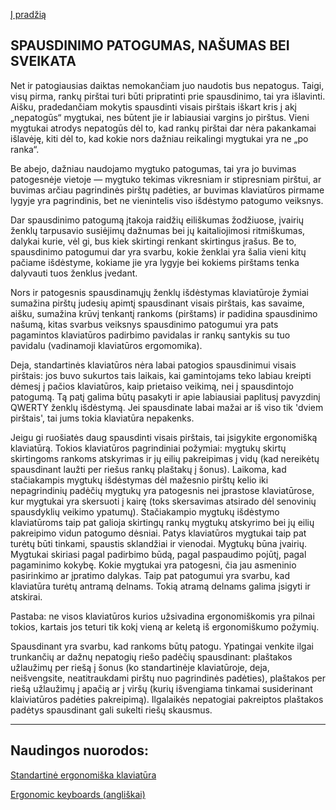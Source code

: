 [Į pradžią](../README.md)

SPAUSDINIMO PATOGUMAS, NAŠUMAS BEI SVEIKATA
-------------------------------------------

Net ir patogiausias daiktas nemokančiam juo naudotis bus nepatogus. Taigi, visų pirma, rankų pirštai turi būti pripratinti prie spausdinimo, tai yra išlavinti. Aišku, pradedančiam mokytis spausdinti visais pirštais iškart kris į akį „nepatogūs“ mygtukai, nes būtent jie ir labiausiai vargins jo pirštus. Vieni mygtukai atrodys nepatogūs dėl to, kad rankų pirštai dar nėra pakankamai išlavėję, kiti dėl to, kad kokie nors dažniau reikalingi mygtukai yra ne „po ranka“.

Be abejo, dažniau naudojamo mygtuko patogumas, tai yra jo buvimas patogesnėje vietoje — mygtuko tekimas vikresniam ir stipresniam pirštui, ar buvimas arčiau pagrindinės pirštų padėties, ar buvimas klaviatūros pirmame lygyje yra pagrindinis, bet ne vienintelis viso išdėstymo patogumo veiksnys.

Dar spausdinimo patogumą įtakoja raidžių eiliškumas žodžiuose, įvairių ženklų tarpusavio susiėjimų dažnumas bei jų kaitaliojimosi ritmiškumas, dalykai kurie, vėl gi, bus kiek skirtingi renkant skirtingus įrašus. Be to, spausdinimo patogumui dar yra svarbu, kokie ženklai yra šalia vieni kitų pačiame išdėstyme, kokiame jie yra lygyje bei kokiems pirštams tenka dalyvauti tuos ženklus įvedant.

Nors ir patogesnis spausdinamųjų ženklų išdėstymas klaviatūroje žymiai sumažina pirštų judesių apimtį spausdinant visais pirštais, kas savaime, aišku, sumažina krūvį tenkantį rankoms (pirštams) ir padidina spausdinimo našumą, kitas svarbus veiksnys spausdinimo patogumui yra pats pagamintos klaviatūros padirbimo pavidalas ir rankų santykis su tuo pavidalu (vadinamoji klaviatūros ergomomika).

Deja, standartinės klaviatūros nėra labai patogios spausdinimui visais pirštais: jos buvo sukurtos tais laikais, kai gamintojams teko labiau kreipti dėmesį į pačios klaviatūros, kaip prietaiso veikimą, nei į spausdintojo patogumą. Tą patį galima būtų pasakyti ir apie labiausiai paplitusį pavyzdinį QWERTY ženklų išdėstymą. Jei spausdinate labai mažai ar iš viso tik 'dviem pirštais', tai jums tokia klaviatūra nepakenks.

Jeigu gi ruošiatės daug spausdinti visais pirštais, tai įsigykite ergonomišką klaviatūrą. Tokios klaviatūros pagrindiniai požymiai: mygtukų skirtų skirtingoms rankoms atskyrimas ir jų eilių pakreipimas į vidų (kad nereikėtų spausdinant laužti per riešus rankų plaštakų į šonus). Laikoma, kad stačiakampis mygtukų išdėstymas dėl mažesnio pirštų kelio iki nepagrindinių padėčių mygtukų yra patogesnis nei įprastose klaviatūrose, kur mygtukai yra skersuoti į kairę (toks skersavimas atsirado dėl senovinių spausdyklių veikimo ypatumų). Stačiakampio mygtukų išdėstymo klaviatūroms taip pat galioja skirtingų rankų mygtukų atskyrimo bei jų eilių pakreipimo vidun patogumo dėsniai. Patys klaviatūros mygtukai taip pat turėtų būti tinkami, spaustis sklandžiai ir vienodai. Mygtukų būna įvairių. Mygtukai skiriasi pagal padirbimo būdą, pagal paspaudimo pojūtį, pagal pagaminimo kokybę. Kokie mygtukai yra patogesni, čia jau asmeninio pasirinkimo ar įpratimo dalykas. Taip pat patogumui yra svarbu, kad klaviatūra turėtų antramą delnams. Tokią atramą delnams galima įsigyti ir atskirai.

Pastaba: ne visos klaviatūros kurios užsivadina ergonomiškomis yra pilnai tokios, kartais jos teturi tik kokį vieną ar keletą iš ergonomiškumo požymių.

Spausdinant yra svarbu, kad rankoms būtų patogu. Ypatingai venkite ilgai trunkančių ar dažnų nepatogių riešo padėčių spausdinant: plaštakos užlaužimų per riešą į šonus (ko standartinėje klaviatūroje, deja, neišvengsite, neatitraukdami pirštų nuo pagrindinės padėties), plaštakos per riešą užlaužimų į apačią ar į viršų (kurių išvengiama tinkamai susiderinant klaiviatūros padėties pakreipimą). Ilgalaikės nepatogiai pakreiptos plaštakos padėtys spausdinant gali sukelti riešų skausmus.

--------------------------------------------------------------------


## Naudingos nuorodos:

[Standartinė ergonomiška klaviatūra](https://albuck.github.io/SEL-keyboard/SKAITYK.html)

[Ergonomic keyboards (angliškai)](http://xahlee.info/kbd/ergonomic_keyboards_index.html)
